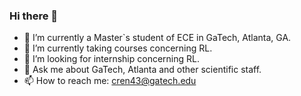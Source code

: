 ### Hi there 👋

<!--
**ChunzheRen/ChunzheRen** is a ✨ _special_ ✨ repository because its `README.md` (this file) appears on your GitHub profile.

Here are some ideas to get you started:

- 😄 Pronouns: Him
- ⚡ Fun fact: ...
-->

- 🔭 I’m currently a Master`s student of ECE in GaTech, Atlanta, GA.
- 🌱 I’m currently taking courses concerning RL.
- 🤔 I’m looking for internship concerning RL.
- 💬 Ask me about GaTech, Atlanta and other scientific staff.
- 📫 How to reach me: cren43@gatech.edu
